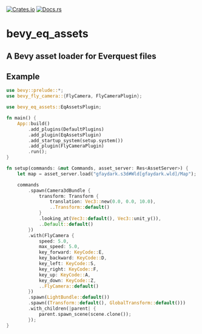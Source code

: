 [![Crates.io](https://img.shields.io/crates/v/eq_wld.svg)](https://crates.io/crates/eq_wld)
[![Docs.rs](https://docs.rs/eq_wld/badge.svg)](https://docs.rs/eq_wld)

# bevy_eq_assets

## A Bevy asset loader for Everquest files

## Example
```rust
use bevy::prelude::*;
use bevy_fly_camera::{FlyCamera, FlyCameraPlugin};

use bevy_eq_assets::EqAssetsPlugin;

fn main() {
    App::build()
        .add_plugins(DefaultPlugins)
        .add_plugin(EqAssetsPlugin)
        .add_startup_system(setup.system())
        .add_plugin(FlyCameraPlugin)
        .run();
}

fn setup(commands: &mut Commands, asset_server: Res<AssetServer>) {
    let map = asset_server.load("gfaydark.s3d#Wld[gfaydark.wld]/Map");

    commands
        .spawn(Camera3dBundle {
            transform: Transform {
                translation: Vec3::new(0.0, 0.0, 10.0),
                ..Transform::default()
            }
            .looking_at(Vec3::default(), Vec3::unit_y()),
            ..Default::default()
        })
        .with(FlyCamera {
            speed: 5.0,
            max_speed: 5.0,
            key_forward: KeyCode::E,
            key_backward: KeyCode::D,
            key_left: KeyCode::S,
            key_right: KeyCode::F,
            key_up: KeyCode::A,
            key_down: KeyCode::Z,
            ..FlyCamera::default()
        })
        .spawn(LightBundle::default())
        .spawn((Transform::default(), GlobalTransform::default()))
        .with_children(|parent| {
            parent.spawn_scene(scene.clone());
        });
}
```
